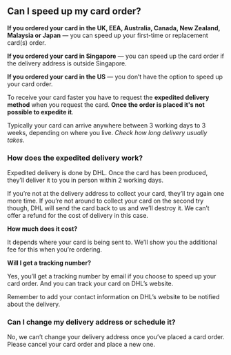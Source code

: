 ## Can I speed up my card order?  
**If you ordered your card in the UK, EEA, Australia, Canada, New Zealand, Malaysia or Japan** — you can speed up your first-time or replacement card(s) order.

 **If you ordered your card in Singapore** — you can speed up the card order if the delivery address is outside Singapore. 

**If you ordered your card in the US** — you don’t have the option to speed up your card order. 

To receive your card faster you have to request the **expedited delivery method** when you request the card. **Once the order is placed it's not possible to expedite it**.

Typically your card can arrive anywhere between 3 working days to 3 weeks, depending on where you live. _Check how long delivery usually takes_. 

### How does the expedited delivery work?

Expedited delivery is done by DHL. Once the card has been produced, they’ll deliver it to you in person within 2 working days.

If you’re not at the delivery address to collect your card, they’ll try again one more time. If you’re not around to collect your card on the second try though, DHL will send the card back to us and we’ll destroy it. We can’t offer a refund for the cost of delivery in this case. 

**How much does it cost?**

It depends where your card is being sent to. We’ll show you the additional fee for this when you’re ordering. 

**Will I get a tracking number?**

Yes, you’ll get a tracking number by email if you choose to speed up your card order. And you can track your card on DHL’s website. 

Remember to add your contact information on DHL’s website to be notified about the delivery. 

### Can I change my delivery address or schedule it?

No, we can’t change your delivery address once you’ve placed a card order. Please cancel your card order and place a new one.
